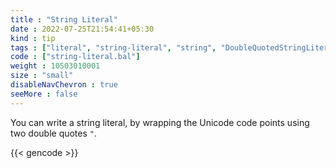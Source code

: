 ```yaml
---
title : "String Literal"
date : 2022-07-25T21:54:41+05:30
kind : tip 
tags : ["literal", "string-literal", "string", "DoubleQuotedStringLiteral"] 
code : ["string-literal.bal"] 
weight : 10503010001 
size : "small" 
disableNavChevron : true
seeMore : false
---
```


You can write a string literal, by wrapping the Unicode code points using two double quotes `"`. 

<!--more-->

{{< gencode >}}
